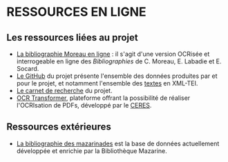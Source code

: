 # RESSOURCES EN LIGNE

## Les ressources liées au projet

* [La bibliographie Moreau en ligne](https://antonomaz.huma-num.fr/tools/Biblio_Moreau.html) : il s'agit d'une version OCRisée et interrogeable en ligne des *Bibliographies* de C. Moreau, E. Labadie et E. Socard.
* [Le GitHub](https://github.com/Antonomaz) du projet présente l'ensemble des données produites par et pour le projet, et notamment l'ensemble des [textes](https://github.com/Antonomaz/corpus) en XML-TEI.
* [Le carnet de recherche](https://cahier.hypotheses.org/antonomaz) du projet.
* [OCR Transformer](https://ceres.huma-num.fr/ocr/), plateforme offrant la possibilité de réaliser l'OCRIsation de PDFs, développé par le [CERES](https://ceres.sorbonne-universite.fr/).

## Ressources extérieures 

* [La bibliographie des mazarinades](https://mazarinades.bibliotheque-mazarine.fr/) est la base de données actuellement développée et enrichie par la Bibliothèque Mazarine.